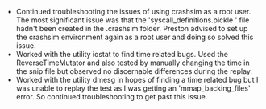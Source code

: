 * Continued troubleshooting the issues of using crashsim as a root user. The most significant issue was that the 'syscall_definitions.pickle ' file hadn't been created in the .crashsim folder. Preston advised to set up the crashsim environment again as a root user and doing so solved this issue.
* Worked with the utility iostat to find time related bugs. Used the ReverseTimeMutator and also tested by manually changing the time in the snip file but observed no discernable differences during the replay.
* Worked with the utility dmesg in hopes of finding a time related bug but I was unable to replay the test as I was getting an 'mmap_backing_files' error. So continued troubleshooting to get past this issue.
